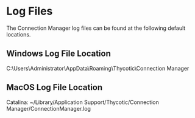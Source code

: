[title]: # (Log Files)
[tags]: # (user)
[priority]: # (501)
# Log Files

The Connection Manager log files can be found at the following default locations.

## Windows Log File Location

C:\Users\Administrator\AppData\Roaming\Thycotic\Connection Manager

## MacOS Log File Location

Catalina: ~/Library/Application Support/Thycotic/Connection Manager/ConnectionManager.log